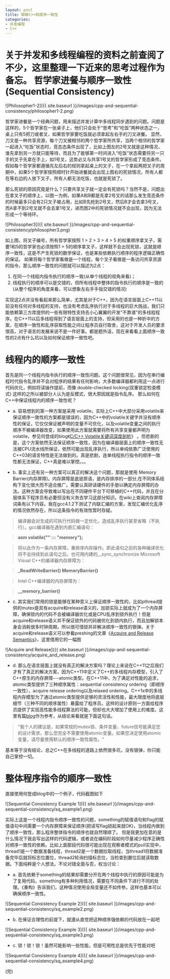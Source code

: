 ```yaml
---
layout: post
title: 聊聊C++和顺序一致性
categories:
- 并发编程
- C++
---
```

关于并发和多线程编程的资料之前查阅了不少，这里整理一下近来的思考过程作为备忘。
哲学家进餐与顺序一致性(Sequential Consistency)
======

![Philosopher1-2]({{ site.baseurl }}/images/cpp-and-sequential-consistency/philosopher1-2.png)

哲学家进餐是一个经典问题，用来描述并发计算中多线程同步遇到的问题。问题是这样的，5个哲学家在一张桌子上，他们只会处于“思考”和“吃饭”两种状态之一，桌上只有5把刀或者叉，如果哲学家要吃饭就必须拿起左右手的刀叉进餐。
显然，刀叉是一种共享资源，每个刀叉被相邻的两个哲学家所共享，当两个相邻的哲学家一起进入“吃饭”状态时，竞态态条件出现了，比如上图左的2号叉就是这种情况，谁先拿到另一方就只能等待，而且为了能够第一时间进入“吃饭”状态需要将另一只手的叉子先拿在手上，如1号叉，这势必又与共享1号叉的哲学家形成了竞态条件。
假如每个哲学家都遵循先左后右的规则拿起桌上的叉子，在一个拿起两把叉子的周期中，如果5个哲学家按照顺时针开始进餐就会出现上图右的死锁情况，所有人都在等右边的人放下叉子，所有人都无法吃饭，也就是死锁了。

那么死锁的原因究竟是什么？只要共享叉子就一定会有死锁吗？当然不是，问题出在拿叉子的顺序上，以图一为例，如果A和B都是先拿2号叉的话那么发生竞态条件的时候最多只会有2只叉子被占用，比如B先抢到2号叉，然后B才会去拿3号叉，而A拿不到2号叉就不会去拿1号叉，进而图2中的死锁情况就不会出现，因为无法形成一个等待环。

![Philosopher3]({{ site.baseurl }}/images/cpp-and-sequential-consistency/philosopher3.png)

如上图，将叉子编号，所有哲学家按照 1 > 2 > 3 > 4 > 5 的权重顺序拿叉子，需要1和5的哲学家也必须按照1 > 5的顺序拿叉子，这样就不会出现死锁，这就是顺序一致性，这是不产生死锁的数学保证，也是某些依赖执行顺序的程序逻辑正确性的保证。
如果将每个哲学家看做是一个线程，每个叉子看做是一条访问共享资源的指令，那么顺序一致性的问题就可以描述为2点：

1. 在同一个线程内指令执行的顺序一致(从单个线程的视角来看)；
2. 线程执行的顺序可以是交错的，但所有线程中整体的指令执行的顺序是一致的(从整个程序的角度来看，可以想象左右手手指交错的情况)

实现这2点并没有看起来那么简单，尤其是对于C++，因为在语言层面上C++11以前没有任何对多线程的支持，也没有考虑乱序执行对于多线程的巨大挑战，我们只能依赖第三方库提供的一些有限特性支持去小心翼翼的开发"不靠谱"的多线程程序。在C++11以后多线程得到了语言层面上的支持，但采用的也是一种折中的方案，在顺序一致性和乱序获取性能之间让程序员自行取舍，这对于开发人员的要求很高，对于语言的发展来说不是一件好事。都是题外话，现在来看看上面顺序一致性的2点有什么坑以及如何保证顺序一致性吧。

线程内的顺序一致性
======
首先是同一个线程内指令执行的顺序一致性问题。这个问题很常见，因为在串行编程时代指令乱序并不会对程序的结果有任何影响，大多数编译器都利用这一点进行代码优化，例如将读操作提前，而像 double-checked locking(双重锁定检查模式) 这样的之所以被部分人认为是反模式，很大原因就是指令乱序。
那么如何在C++中保证线程内的顺序一致性呢？

* a. 容易想到的第一种方案是采用 volatile，实际上C++中大部分采用volatile来保证顺序一致性的方案都是错误的，因为C++中的volatile关键字并没有顺序性的保证，它仅仅保证被声明的变量不可优化，以及volatile变量之间的执行顺序不被编译器改变，如果使用此方案就需要将所有共享变量都声明为volatile，参见何登成的blog《[C/C++ Volatile关键词深度剖析](http://hedengcheng.com/?p=725)》 。但悲剧的是，这个方案依然无法保证顺序一致性，因为在编译器层面上的顺序一致性无法被CPU流水线所保证，依然可能出现乱序执行，所以单纯依靠广泛使用的C++03的语言特性是无法做到的。真是悲剧，连单线程执行指令的顺序一致性都无法保证，C++真是难以掌控。。。

* b. 事实上还有另一种方案可以真正的解决这个问题，那就是使用 Memory Barrier(内存屏障)。内存屏障是底层原语，是内存排序的一部分,在不同体系结构下变化很大而不适合推广。需要认真研读硬件的手册以确定内存屏障的办法。这种方案会导致难以写出在不同硬件平台下可移植的C++代码，并且在分层体系下程序员有必要但没有义务去学习这部分知识。在wiki上查阅内存屏障词条有以下内容。我在gcc4.1.2下测试了内联汇编的方案，发现汇编优化乱序的情况依然存在，所以这条指令的有效性暂时存疑。

> 编译器会对生成的可执行代码做一定优化，造成乱序执行甚至省略（不执行）。gcc编译器在遇到内嵌汇编语句：

> **asm volatile("" ::: "memory");**

> 将以此作为一条内存屏障，重排序内存操作。即此语句之前的各种编译优化将不会持续到此语句之后。也可用内建的__sync_synchronize
> Microsoft Visual C++的编译器内存屏障为：

> **_ReadWriteBarrier() MemoryBarrier()**

> Intel C++编译器的内存屏障为：

> **__memory_barrier()**

* c. 其实我们常用的锁是能够在某种意义上保证顺序一致性的，比如pthread提供的mutex是具有acquire和release语义的，加锁实际上就成为了一个内存屏障，确保锁内的代码不会被编译器优化或是CPU乱序到锁外执行！但是acquire和release语义并不保证锁外的代码被优化到锁内执行，而且加解锁本身会消耗很多时钟周期，所以很可惜锁并非解决顺序一致性的银弹。关于acquire和release语义可以参看preshing的文章《[Acquire and Release Semantics](http://preshing.com/20120913/acquire-and-release-semantics/)》，这里借用它的一幅图

![Acquire and Release]({{ site.baseurl }}/images/cpp-and-sequential-consistency/acquire_and_release.png)

* d. 那么在语言层面上就没有真正的解决方案吗？理论上来说在C++11之后我们才有了真正的解决方案，因为C++11中定义了C++的多线程内存模型，引入了C++原生的内存屏障---atomic类型。在C++11中，为了满足对性能的追求，atomic类型提供了三种顺序属性：sequential consistency ordering（即顺序一致性），acquire release ordering以及relaxed ordering。C++1x中的多线程内存模型为了通过atomic类型提供足够的灵活性和性能，最大限度地将底层细节（三种不同的顺序属性）暴露给了程序员。这样的设计原则一方面给程序员提供了实现高性能多线程算法的可能，但却也大大增加了使用上的难度。这里有篇[blog](http://www.parallellabs.com/2011/08/27/c-plus-plus-memory-model)作为参考，从结论来看就是下面这句话。

> "我个人的建议是，如果常规的mutex锁、条件变量、future信号能满足您的设计需求，那么您完全不需要使用atomic变量。如果您决定使用atomic变量，请尽量使用默认的顺序一致性属性。"

基本等于没有结论，总之C++在多线程的道路上依然很多坑，没有银弹，你只能自己掌控一切。

整体程序指令的顺序一致性
======
直接使用何登成blog中的一个例子，代码截图如下

![Sequential Consistency Example 1]({{ site.baseurl }}/images/cpp-and-sequential-consistency/sq_example1.png)

实际上这是一个线程内指令顺序一致性的问题，something的赋值语句和flag的赋值语句中间需要一个内存屏障来保证顺序(把读写flag锁起来就OK)，当线程内做到了顺序一致性，那么程序整体指令的顺序也就自然理顺了。
但是我更加在意的是什么情况下我会写出这样的代码逻辑，或者说在编码阶段如何尽量减少程序正确性对顺序一致性的依赖。比如上面那段代码很可能出现在观察者模式的pull实现中，thread1是一个数据准备线程，thread2是一个数据拉取线程，当thread1将数据准备完毕后就将标志位置位，thread2轮询扫描标志位，当检查到置位后就读取数据。下面纯粹是个人想法，不论对错全面与否，权当讨论：

* a. 首先依赖于something的结果却需要分开在两个线程中执行的原因可能是为了复用代码，something有多种利用情况，需要在不同条件下进行不同的处理。《重构》告诉我们，这种情况使用全局变量还不如传参。这样也基本可以确保顺序一致性。

![Sequential Consistency Example 2]({{ site.baseurl }}/images/cpp-and-sequential-consistency/sq_example2.png)

* b. 在保证合理性的前提下，就遵从直觉把这种顺序强依赖的代码放在一起吧

![Sequential Consistency Example 3]({{ site.baseurl }}/images/cpp-and-sequential-consistency/sq_example3.png)

* c. 锁！锁！锁！虽然可能影响一些性能，但是可用性总是优先于性能对吧

![Sequential Consistency Example 4]({{ site.baseurl }}/images/cpp-and-sequential-consistency/sq_example4.png)

(完)
